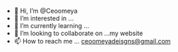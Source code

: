 - 👋 Hi, I’m @Ceoomeya
- 👀 I’m interested in ...
- 🌱 I’m currently learning ...
- 💞️ I’m looking to collaborate on ...my website
- 📫 How to reach me ... ceoomeyadeisgns@gmail.com

<!---
Ceoomeya/Ceoomeya is a ✨ special ✨ repository because its `README.md` (this file) appears on your GitHub profile.
You can click the Preview link to take a look at your changes.
--->
